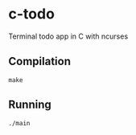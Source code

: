 # c-todo
Terminal todo app in C with ncurses

## Compilation

```console
make
```

## Running

```console
./main
```
